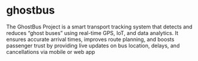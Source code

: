 # ghostbus
The GhostBus Project is a smart transport tracking system that detects and reduces “ghost buses” using real-time GPS, IoT, and data analytics. It ensures accurate arrival times, improves route planning, and boosts passenger trust by providing live updates on bus location, delays, and cancellations via mobile or web app
